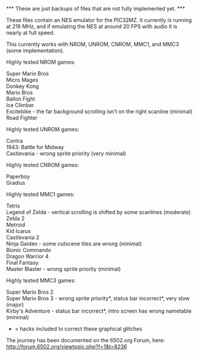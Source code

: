 *** These are just backups of files that are not fully implemented yet. ***

These files contain an NES emulator for the PIC32MZ.  It currently is running at 216 MHz, and if emulating the NES at around 20 FPS with audio it is nearly at full speed.

This currently works with NROM, UNROM, CNROM, MMC1, and MMC3 (some implementation).

Highly tested NROM games:

Super Mario Bros<br>
Micro Mages<br>
Donkey Kong<br>
Mario Bros<br>
Ballon Fight<br>
Ice Climber<br>
Excitebike - the far background scrolling isn't on the right scanline (minimal)<br>
Road Fighter<br>

Highly tested UNROM games:

Contra<br>
1943: Battle for Midway<br>
Castlevania - wrong sprite priority (very minimal)<br>

Highly tested CNROM games:

Paperboy<br>
Gradius<br>

Highly tested MMC1 games:

Tetris<br>
Legend of Zelda - vertical scrolling is shifted by some scanlines (moderate)<br>
Zelda 2<br>
Metroid<br>
Kid Icarus<br>
Castlevania 2<br>
Ninja Gaiden - some cutscene tiles are wrong (minimal)<br>
Bionic Commando<br>
Dragon Warrior 4<br>
Final Fantasy<br>
Master Blaster - wrong sprite priority (minimal)<br>

Highly tested MMC3 games:

Super Mario Bros 2<br>
Super Mario Bros 3 - wrong sprite priority*, status bar incorrect*, very slow (major)<br>
Kirby's Adventure - status bar incorrect*, intro screen has wrong nametable (minimal)<br>
* = hacks included to correct these graphical glitches

The journey has been documented on the 6502.org Forum, here: http://forum.6502.org/viewtopic.php?f=1&t=8236

